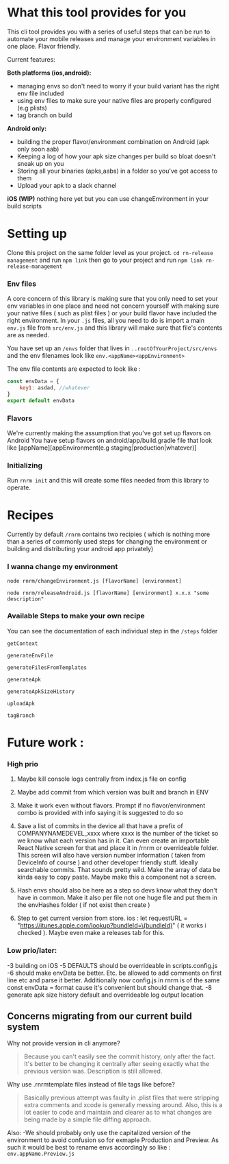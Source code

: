 # What this tool provides for you

This cli tool provides you with a series of useful steps that can be run to automate your mobile releases and manage your environment variables in one place. Flavor friendly.

Current features:

**Both platforms (ios,android):**
- managing envs so don't need to worry if your build variant has the right env file included
- using env files to make sure your native files are properly configured (e.g plists)
- tag branch on build

**Android only:**
- building the proper flavor/environment combination on Android (apk only soon aab)
- Keeping a log of how your apk size changes per build so bloat doesn't sneak up on you
- Storing all your binaries (apks,aabs) in a folder so you've got access to them
- Upload your apk to a slack channel

**iOS (WIP)**
nothing here yet but you can use changeEnvironment in your build scripts

# Setting up

Clone this project on the same folder level as your project.
`cd rn-release management` and run `npm link`
then go to your project and run `npm link rn-release-management`
### Env files

A core concern of this library is making sure that you only need to set your env variables in one place and need not concern yourself with making sure your native files ( such as plist files ) or your build flavor have included the right environment. In your `.js` files, all you need to do is import a main `env.js` file from `src/env.js` and this library will make sure that file's contents are as needed.

You have set up an `/envs` folder that lives in `..rootOfYourProject/src/envs` and the env filenames look like
`env.<appName><appEnvironment>`

The env file contents are expected to look like :
```js
const envData = {
    key1: asdad, //whatever
}
export default envData
```

### Flavors

We're currently making the assumption that you've got set up flavors on Android
You have setup flavors on android/app/build.gradle file that look like
[appName][appEnvironment(e.g staging|production|whatever)]

### Initializing

Run `rnrm init` and this will create some files needed from this library to operate.

# Recipes
Currently by default `/rnrm` contains two recipies ( which is nothing more than a series of commonly used steps for changing the environment or building and distributing your android app privately)

### I wanna change my environment
`node rnrm/changeEnvironment.js [flavorName] [environment]` 

`node rnrm/releaseAndroid.js [flavorName] [environment] x.x.x "some description"`

### Available Steps to make your own recipe

You can see the documentation of each individual step in the `/steps` folder

`getContext`

`generateEnvFile`

`generateFilesFromTemplates`

`generateApk`

`generateApkSizeHistory`

`uploadApk`

`tagBranch`

# Future work :

### High prio

1. Maybe kill console logs centrally from index.js file on config
2. Maybe add commit from which version was built and branch in ENV

2. Make it work even without flavors. Prompt if no flavor/environment combo is provided with info saying it is suggested to do so

3. Save a list of commits in the device all that have a prefix of COMPANYNAMEDEVEL_xxxx where xxxx is the number of the ticket so we know what each version has in it. Can even create an importable React Native screen for that and place it in /rnrm or overrideable folder. This screen will also have version number information ( taken from DeviceInfo of course ) and other developer friendly stuff. Ideally searchable commits. That sounds pretty wild. Make the array of data be kinda easy to copy paste. Maybe make this a component not a screen.

4. Hash envs should also be here as a step so devs know what they don't have in common. Make it also per file not one huge file and put them in the envHashes folder ( if not exist then create )

5. Step to get current version from store.
ios : let requestURL = "https://itunes.apple.com/lookup?bundleId=\(bundleId)" ( it works i checked ). Maybe even make a releases tab for this.

### Low prio/later:
-3 building on iOS
-5 DEFAULTS should be overrideable in scripts.config.js
-6 should make envData be better. Etc. be allowed to add comments on first line etc and parse it better. Additionally now config.js in rnrm is of the same const envData = format cause it's convenient but should change that. 
-8 generate apk size history default and overrideable log output location

## Concerns migrating from our current build system

Why not provide version in cli anymore?
> Because you can't easily see the commit history, only after the fact. It's better to be changing it centrally after seeing exactly what the previous version was. Description is still allowed.

Why use .rnrmtemplate files instead of file tags like before?
> Basically previous attempt was faulty in .plist files that were stripping extra comments and xcode is generally messing around. Also, this is a lot easier to code and maintain and clearer as to what changes are being made by a simple file diffing approach.

Also:
-We should probably only use the capitalized version of the environment to avoid confusion so for exmaple Production and Preview. As such it would be best to rename envs accordingly so like : 
`env.appName.Preview.js`